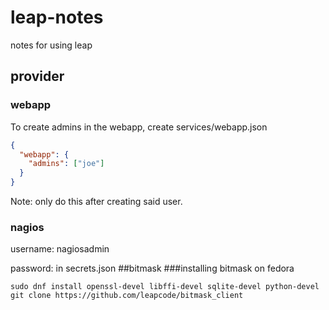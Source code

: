 # leap-notes
notes for using leap
## provider
### webapp
To create admins in the webapp, create services/webapp.json
```json
{
  "webapp": {
    "admins": ["joe"]
  }
}

```
Note: only do this after creating said user.
### nagios
username: nagiosadmin

password: in secrets.json
##bitmask
###installing bitmask on fedora
```
sudo dnf install openssl-devel libffi-devel sqlite-devel python-devel
git clone https://github.com/leapcode/bitmask_client
```
